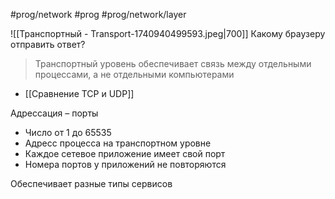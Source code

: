 #prog/network  #prog #prog/network/layer 

![[Транспортный - Transport-1740940499593.jpeg|700]]
Какому браузеру отправить ответ?

> Транспортный уровень обеспечивает связь между отдельными процессами, а не отдельными компьютерами

- [[Сравнение TCP и UDP]]

Адрессация – порты
- Число от 1 до 65535
- Адресс процесса на транспортном уровне
- Каждое сетевое приложение имеет свой порт
- Номера портов у приложений не повторяются

Обеспечивает разные типы сервисов
